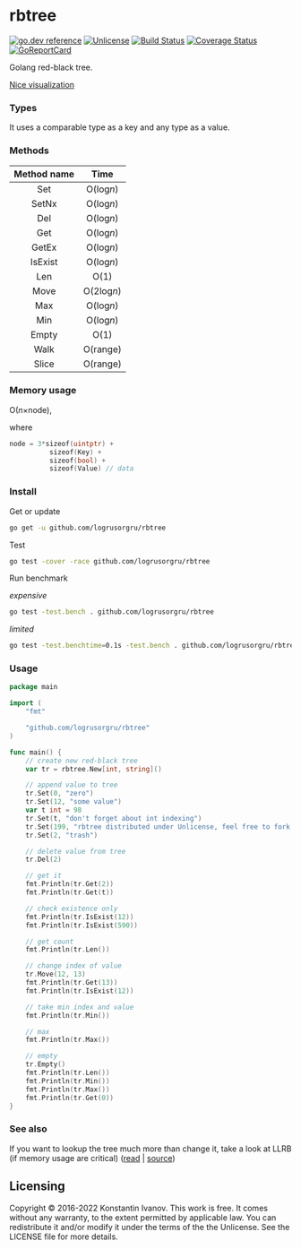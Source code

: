 rbtree
=====

[![go.dev reference](https://img.shields.io/badge/go.dev-reference-007d9c?logo=go&logoColor=white)](https://pkg.go.dev/github.com/logrusorgru/rbtree?utm_source=godoc)
[![Unlicense](https://img.shields.io/badge/license-unlicense-blue.svg)](http://unlicense.org/)
[![Build Status](https://github.com/logrusorgru/rbtree/workflows/build/badge.svg)](https://github.com/logrusorgru/rbtree/actions?workflow=build)
[![Coverage Status](https://coveralls.io/repos/github/logrusorgru/rbtree/badge.svg?branch=master)](https://coveralls.io/github/logrusorgru/rbtree?branch=master)
[![GoReportCard](http://goreportcard.com/badge/logrusorgru/rbtree)](http://goreportcard.com/report/logrusorgru/rbtree)

Golang red-black tree.

[Nice visualization](http://www.cs.usfca.edu/~galles/visualization/RedBlack.html)

### Types

It uses a comparable type as a key and any type as a value.

### Methods

| Method name | Time   |
|:-----------:|:------:|
| Set     | O(log*n*)  |
| SetNx   | O(log*n*)  |
| Del     | O(log*n*)  |
| Get     | O(log*n*)  |
| GetEx   | O(log*n*)  |
| IsExist | O(log*n*)  |
| Len     | O(1)       |
| Move    | O(2log*n*) |
| Max     | O(log*n*)  |
| Min     | O(log*n*)  |
| Empty   | O(1)       |
| Walk    | O(range)   |
| Slice   | O(range)   |

### Memory usage

O(*n*&times;node),

where
```go
node = 3*sizeof(uintptr) +
          sizeof(Key) +
          sizeof(bool) +
          sizeof(Value) // data
```

### Install

Get or update

```bash
go get -u github.com/logrusorgru/rbtree
```

Test

```bash
go test -cover -race github.com/logrusorgru/rbtree
```

Run benchmark

_expensive_

```bash
go test -test.bench . github.com/logrusorgru/rbtree
```
_limited_

```bash
go test -test.benchtime=0.1s -test.bench . github.com/logrusorgru/rbtree
```

### Usage

```go
package main

import (
	"fmt"

	"github.com/logrusorgru/rbtree"
)

func main() {
	// create new red-black tree
	var tr = rbtree.New[int, string]()

	// append value to tree
	tr.Set(0, "zero")
	tr.Set(12, "some value")
	var t int = 98
	tr.Set(t, "don't forget about int indexing")
	tr.Set(199, "rbtree distributed under Unlicense, feel free to fork it")
	tr.Set(2, "trash")

	// delete value from tree
	tr.Del(2)

	// get it
	fmt.Println(tr.Get(2))
	fmt.Println(tr.Get(t))

	// check existence only
	fmt.Println(tr.IsExist(12))
	fmt.Println(tr.IsExist(590))

	// get count
	fmt.Println(tr.Len())

	// change index of value
	tr.Move(12, 13)
	fmt.Println(tr.Get(13))
	fmt.Println(tr.IsExist(12))

	// take min index and value
	fmt.Println(tr.Min())

	// max
	fmt.Println(tr.Max())

	// empty
	tr.Empty()
	fmt.Println(tr.Len())
	fmt.Println(tr.Min())
	fmt.Println(tr.Max())
	fmt.Println(tr.Get(0))
}
```

### See also

If you want to lookup the tree much more than change it,
take a look at LLRB (if memory usage are critical)
([read](http://www.read.seas.harvard.edu/~kohler/notes/llrb.html) |
[source](https://github.com/petar/GoLLRB))

## Licensing

Copyright © 2016-2022 Konstantin Ivanov. This work is free. It comes without any
warranty, to the extent permitted by applicable law. You can redistribute it
and/or modify it under the terms of the the Unlicense. See the LICENSE file for
more details.
